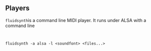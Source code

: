 
##  Players 


 `fluidsynth`is a command line MIDI player.
It runs under ALSA with a command line

```

	
fluidsynth -a alsa -l <soundfont> <files...>
	
      
```




